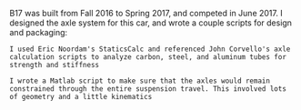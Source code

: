B17 was built from Fall 2016 to Spring 2017, and competed in June 2017. I designed the axle system for this car, and wrote a couple scripts for design and packaging:

    I used Eric Noordam's StaticsCalc and referenced John Corvello's axle calculation scripts to analyze carbon, steel, and aluminum tubes for strength and stiffness

    I wrote a Matlab script to make sure that the axles would remain constrained through the entire suspension travel. This involved lots of geometry and a little kinematics